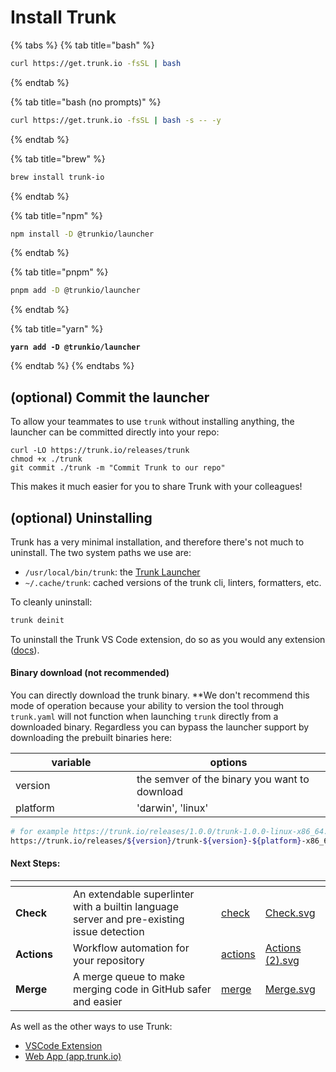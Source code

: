 # Install Trunk

{% tabs %}
{% tab title="bash" %}
```bash
curl https://get.trunk.io -fsSL | bash
```
{% endtab %}

{% tab title="bash (no prompts)" %}
```bash
curl https://get.trunk.io -fsSL | bash -s -- -y
```
{% endtab %}

{% tab title="brew" %}
```bash
brew install trunk-io
```
{% endtab %}

{% tab title="npm" %}
```bash
npm install -D @trunkio/launcher
```
{% endtab %}

{% tab title="pnpm" %}
```bash
pnpm add -D @trunkio/launcher
```
{% endtab %}

{% tab title="yarn" %}
<pre class="language-bash"><code class="lang-bash"><strong>yarn add -D @trunkio/launcher
</strong></code></pre>
{% endtab %}
{% endtabs %}

## (optional) Commit the launcher

To allow your teammates to use `trunk` without installing anything, the launcher can be committed directly into your repo:

```
curl -LO https://trunk.io/releases/trunk
chmod +x ./trunk
git commit ./trunk -m "Commit Trunk to our repo"
```

This makes it much easier for you to share Trunk with your colleagues!

## (optional) Uninstalling

Trunk has a very minimal installation, and therefore there's not much to uninstall. The two system paths we use are:

* `/usr/local/bin/trunk`: the [Trunk Launcher](../reference/components.md#trunk-launcher)
* `~/.cache/trunk`: cached versions of the trunk cli, linters, formatters, etc.

To cleanly uninstall:

```bash
trunk deinit
```

To uninstall the Trunk VS Code extension, do so as you would any extension ([docs](https://code.visualstudio.com/docs/editor/extension-marketplace)).

#### Binary download (not recommended)

You can directly download the trunk binary. \*\*We don't recommend this mode of operation because your ability to version the tool through `trunk.yaml` will not function when launching `trunk` directly from a downloaded binary. Regardless you can bypass the launcher support by downloading the prebuilt binaries here:

<table><thead><tr><th width="178">variable</th><th>options</th></tr></thead><tbody><tr><td>version</td><td>the semver of the binary you want to download</td></tr><tr><td>platform</td><td>'darwin', 'linux'</td></tr></tbody></table>

```bash
# for example https://trunk.io/releases/1.0.0/trunk-1.0.0-linux-x86_64.tar.gz
https://trunk.io/releases/${version}/trunk-${version}-${platform}-x86_64.tar.gz
```

#### Next Steps:

<table data-view="cards"><thead><tr><th></th><th></th><th></th><th data-hidden data-card-target data-type="content-ref"></th><th data-hidden data-card-cover data-type="files"></th></tr></thead><tbody><tr><td><strong>Check</strong></td><td></td><td>An extendable superlinter with a builtin language server and pre-existing issue detection</td><td><a href="../check/">check</a></td><td><a href="../.gitbook/assets/Check.svg">Check.svg</a></td></tr><tr><td><strong>Actions</strong></td><td></td><td>Workflow automation for your repository</td><td><a href="../actions/">actions</a></td><td><a href="../.gitbook/assets/Actions (2).svg">Actions (2).svg</a></td></tr><tr><td><strong>Merge</strong></td><td></td><td>A merge queue to make merging code in GitHub safer and easier</td><td><a href="../merge/">merge</a></td><td><a href="../.gitbook/assets/Merge.svg">Merge.svg</a></td></tr></tbody></table>

As well as the other ways to use Trunk:

* [VSCode Extension](https://marketplace.visualstudio.com/items?itemName=trunk.io)
* [Web App (app.trunk.io)](https://app.trunk.io)
